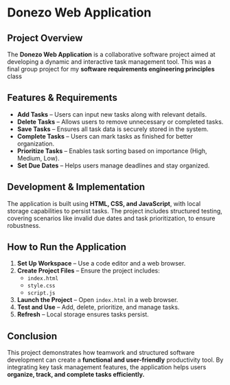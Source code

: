 # Donezo Web Application

## Project Overview
The **Donezo Web Application** is a collaborative software project aimed at developing a dynamic and interactive task management tool. This was a final group project for my **software requirements engineering principles** class 

## Features & Requirements
- **Add Tasks** – Users can input new tasks along with relevant details.
- **Delete Tasks** – Allows users to remove unnecessary or completed tasks.
- **Save Tasks** – Ensures all task data is securely stored in the system.
- **Complete Tasks** – Users can mark tasks as finished for better organization.
- **Prioritize Tasks** – Enables task sorting based on importance (High, Medium, Low).
- **Set Due Dates** – Helps users manage deadlines and stay organized.

## Development & Implementation
The application is built using **HTML, CSS, and JavaScript**, with local storage capabilities to persist tasks. The project includes structured testing, covering scenarios like invalid due dates and task prioritization, to ensure robustness.

## How to Run the Application
1. **Set Up Workspace** – Use a code editor and a web browser.
2. **Create Project Files** – Ensure the project includes:
   - `index.html`
   - `style.css`
   - `script.js`
3. **Launch the Project** – Open `index.html` in a web browser.
4. **Test and Use** – Add, delete, prioritize, and manage tasks.
5. **Refresh** – Local storage ensures tasks persist.

## Conclusion
This project demonstrates how teamwork and structured software development can create a **functional and user-friendly** productivity tool. By integrating key task management features, the application helps users **organize, track, and complete tasks efficiently.**
